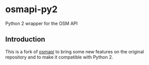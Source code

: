 osmapi-py2
======

Python 2 wrapper for the OSM API


## Introduction

This is a fork of [osmapi](https://github.com/metaodi/osmapi) to bring some new features on the original repository and to make it compatible with Python 2.
